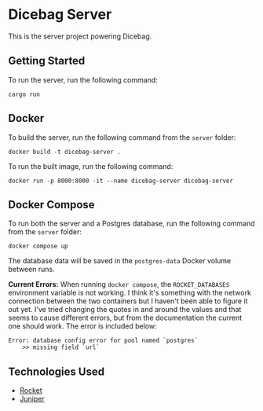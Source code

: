 # Dicebag Server 
This is the server project powering Dicebag.

## Getting Started
To run the server, run the following command:

```
cargo run
```

## Docker
To build the server, run the following command from the `server` folder:

```
docker build -t dicebag-server .
```

To run the built image, run the following command:

```
docker run -p 8000:8000 -it --name dicebag-server dicebag-server
```

## Docker Compose
To run both the server and a Postgres database, run the following command from the `server` folder:

```
docker compose up
```

The database data will be saved in the `postgres-data` Docker volume between runs.

**Current Errors:** When running `docker compose`, the `ROCKET_DATABASES` environment variable is not working. I think it's something with the network connection between the two containers but I haven't been able to figure it out yet. I've tried changing the quotes in and around the values and that seems to cause different errors, but from the documentation the current one should work. The error is included below:

```
Error: database config error for pool named `postgres`
    >> missing field `url`
```

## Technologies Used
- [Rocket](https://rocket.rs/)
- [Juniper](https://github.com/graphql-rust/juniper)

